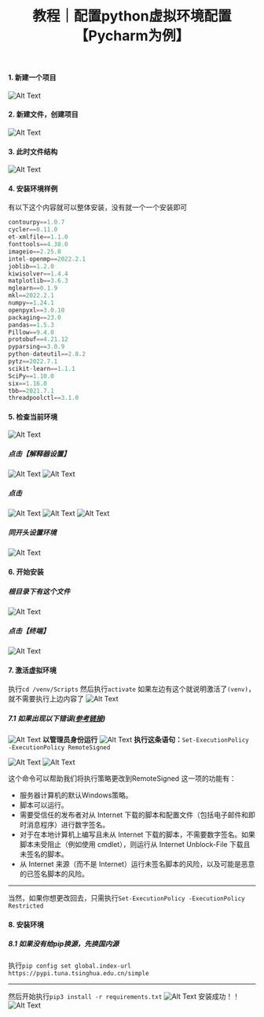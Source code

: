 ﻿---
layout: post
title: 教程｜配置python虚拟环境配置【Pycharm为例】
categories: [教程]
description: 配置python虚拟环境配置【Pycharm为例】
keywords: 教程
mermaid: false
sequence: false
flow: false
mathjax: false
mindmap: false
mindmap2: false
---

#### 1. 新建一个项目
![Alt Text](/images/posts/c8979d78c8b74cf19379c94a03f7f03f.png)
#### 2. 新建文件，创建项目
![Alt Text](/images/posts/f08bb247f0434e2c891de1a0f33dfb36.png)
#### 3. 此时文件结构
![Alt Text](/images/posts/8f1b635618f949628c2c5b371cfaf26a.png)
#### 4. 安装环境样例
有以下这个内容就可以整体安装，没有就一个一个安装即可
```python
contourpy==1.0.7
cycler==0.11.0
et-xmlfile==1.1.0
fonttools==4.38.0
imageio==2.25.0
intel-openmp==2022.2.1
joblib==1.2.0
kiwisolver==1.4.4
matplotlib==3.6.3
mglearn==0.1.9
mkl==2022.2.1
numpy==1.24.1
openpyxl==3.0.10
packaging==23.0
pandas==1.5.3
Pillow==9.4.0
protobuf==4.21.12
pyparsing==3.0.9
python-dateutil==2.8.2
pytz==2022.7.1
scikit-learn==1.1.1
SciPy==1.10.0
six==1.16.0
tbb==2021.7.1
threadpoolctl==3.1.0
```
#### 5. 检查当前环境
![Alt Text](/images/posts/ced7db5ebb25466580b82bcaf04f852d.png)
##### 点击【解释器设置】
![Alt Text](/images/posts/9903f366d7a642eea79866befe5ee39b.png)
![Alt Text](/images/posts/c082c197b8df463b867dc2dca3a49f69.png)
##### 点击
![Alt Text](/images/posts/0ec15aee6bb8420d857701e0028649b9.png)
![Alt Text](/images/posts/9ef788ee30284d1e95f8c02b64bcbc10.png)
![Alt Text](/images/posts/7f60133979204245a470428ed33ad8ca.png)
##### 同开头设置环境
![Alt Text](/images/posts/723da72caa954c34b7a31d5e29fb3b0a.png)
#### 6. 开始安装
##### 根目录下有这个文件
![Alt Text](/images/posts/76d3df32c1f5400195b957fe0bd9e1dd.png)
##### 点击【终端】
![Alt Text](/images/posts/7159afd22f7a474abbc3fb7f7806e2c9.png)
#### 7. 激活虚拟环境
执行`cd /venv/Scripts`
然后执行`activate`
如果左边有这个就说明激活了`(venv)`，就不需要执行上边内容了
![Alt Text](/images/posts/119ddbee349c4489b42d3394f392949a.png)

##### 7.1 如果出现以下错误([参考链接](https://blog.csdn.net/e5pool/article/details/126052861))
![Alt Text](/images/posts/bf2118e5b2784240b947b0b053e50633.png)
 **以管理员身份运行**
![Alt Text](/images/posts/d81a776b6c7342228caefc59b8b10431.png)
**执行这条语句：**`Set-ExecutionPolicy -ExecutionPolicy RemoteSigned`

![Alt Text](/images/posts/fd65d57fc9d043b489a9c3e507c59806.png)
![Alt Text](/images/posts/0c91e3991b7b452d9b1a17ad2b484276.png)

这个命令可以帮助我们将执行策略更改到RemoteSigned
这一项的功能有：
- 服务器计算机的默认Windows策略。
- 脚本可以运行。
- 需要受信任的发布者对从 Internet 下载的脚本和配置文件（包括电子邮件和即时消息程序）进行数字签名。
- 对于在本地计算机上编写且未从 Internet 下载的脚本，不需要数字签名。如果脚本未受阻止（例如使用 cmdlet），则运行从 Internet Unblock-File 下载且未签名的脚本。
- 从 Internet 来源（而不是 Internet）运行未签名脚本的风险，以及可能是恶意的已签名脚本的风险。

---
当然，如果你想更改回去，只需执行`Set-ExecutionPolicy -ExecutionPolicy Restricted`

#### 8. 安装环境
##### 8.1 如果没有给pip换源，先换国内源
执行`pip config set global.index-url https://pypi.tuna.tsinghua.edu.cn/simple`

---

然后开始执行`pip3 install -r requirements.txt`
![Alt Text](/images/posts/793fcc481ce548eda4deab91762c6d5b.png)
安装成功！！
![Alt Text](/images/posts/f8290423b6884a00be3cb72387cddce7.png)

